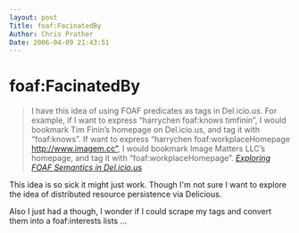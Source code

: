 ```yaml
---
layout: post
Title: foaf:FacinatedBy  
Author: Chris Prather
Date: 2006-04-09 21:43:51
---
```


# foaf:FacinatedBy

>I have this idea of using FOAF predicates as tags in Del.icio.us. For example, if I want to express “harrychen foaf:knows timfinin”, I would bookmark Tim Finin’s homepage on Del.icio.us, and tag it with “foaf:knows”. If want to express “harrychen foaf:workplaceHomepage http://www.imagem.cc”, I would bookmark Image Matters LLC’s homepage, and tag it with “foaf:workplaceHomepage”.
<cite>[Exploring FOAF Semantics in Del.icio.us][1]</cite>

This idea is so sick it might just work. Though I'm not sure I want to explore the idea of distributed resource persistence via Delicious. 

Also I just had a though, I wonder if I could scrape my tags and convert them into a foaf:interests lists ...

[1]: http://harry.hchen1.com/2006/04/09/310
